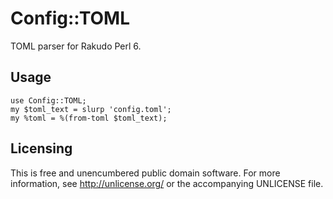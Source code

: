 Config::TOML
============

TOML parser for Rakudo Perl 6.


Usage
-----

```perl6
use Config::TOML;
my $toml_text = slurp 'config.toml';
my %toml = %(from-toml $toml_text);
```


Licensing
---------

This is free and unencumbered public domain software. For more
information, see http://unlicense.org/ or the accompanying UNLICENSE file.
